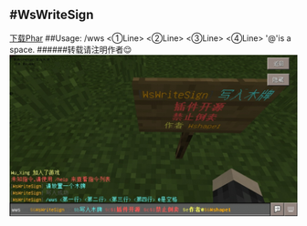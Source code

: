 #WsWriteSign
------
[下载Phar](http://pan.baidu.com/s/1qY32VNI)
##Usage:
    /wws <①Line> <②Line> <③Line> <④Line>
    '@'is a space.
######转载请注明作者:relieved:
![](./img.jpg)
